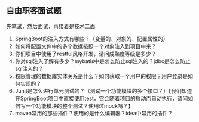 
## 自由职客面试题

先笔试，然后面试，再接着是技术二面

1. SpringBoot的注入方式有哪些？（变量的、对象的、配置属性的）
2. 如何将配置文件中的多个数据按照一个对象注入到项目中来？
3. 你们项目中使用了restful风格开发，请问成熟度等级是多少？
4. 你对sql注入了解有多少？mybatis中是怎么防止sql注入的？jdbc是怎么防止sql注入的？
5. 权限管理的数据库实体关系是什么？如何获取一个用户的权限？用户登录是如何实现的？
6. Junit是怎么进行单元测试的？（测试一个功能模块的多个接口？）【我们知道在SpringBoot项目中直接使用test，它会随着项目的启动而自动执行，请问如何写一个功能模块的整个测试？使用过mock吗？】
7. maven常用的那些插件？使用的是什么编辑器？idea中常用的插件？
